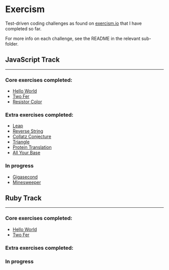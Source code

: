 # Exercism

Test-driven coding challenges as found on [exercism.io](https://exercism.io) that I have completed so far.

For more info on each challenge, see the README in the relevant sub-folder.

## JavaScript Track
---

### Core exercises completed:

- [Hello World](./javascript/hello-world)
- [Two Fer](./javascript/two-fer)
- [Resistor Color](./javascript/resistor-color)

### Extra exercises completed:
- [Leap](./javascript/leap)
- [Reverse String](./javascript/reverse-string)
- [Collatz Conjecture](./javascript/collatz-conjecture)
- [Triangle](./javascript/triangle)
- [Protein Translation](./javascript/protein-translation)
- [All Your Base](./javascript/all-your-base)

### In progress

- [Gigasecond](./javascript/gigasecond)
- [Minesweeper](./javascript/minesweeper)

## Ruby Track
---
### Core exercises completed:

- [Hello World](./ruby/hello-world)
- [Two Fer](./ruby/two-fer)

### Extra exercises completed:

### In progress

